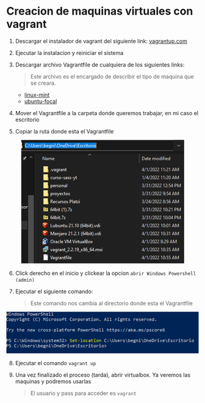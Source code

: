 # Creacion de maquinas virtuales con vagrant

1. Descargar el instalador de vagrant del siguiente link: [vagrantup.com](https://www.vagrantup.com/downloads)
 
2. Ejecutar la instalacion y reiniciar el sistema
 
3. Descargar archivo Vagrantfile de cualquiera de los siguientes links:  
	> Este archivo es el encargado de describir el tipo de maquina que se creara. 

	* [linux-mint](https://gist.github.com/SylTi/221d4bbc1839a3017cd5)
	* [ubuntu-focal](https://drive.google.com/file/d/12qI3mA0D00Hsl2-19CQSDLD_3HdEUNKu/view)   
	
	
	
4. Mover el Vagrantfile a la carpeta donde queremos trabajar, en mi caso el escritorio

5. Copiar la ruta donde esta el Vagrantfile  

<div align="center">
	<img src="https://github.com/valentinbegnis/vagrant-tutorial/blob/main/ignorar/screen1.png"/>
</div>
	
6. Click derecho en el inicio y clickear la opcion `abrir Windows Powershell (admin)`

7. Ejecutar el siguiente comando:  

	> Este comando nos cambia al directorio donde esta el Vagrantfile  

<div align="center">
	<img src="https://github.com/valentinbegnis/vagrant-tutorial/blob/main/ignorar/screen2.png"/>
</div>

8. Ejecutar el comando `vagrant up`

9. Una vez finalizado el proceso (tarda), abrir virtualbox. Ya veremos las maquinas y podremos usarlas

	> El usuario y pass para acceder es `vagrant`


